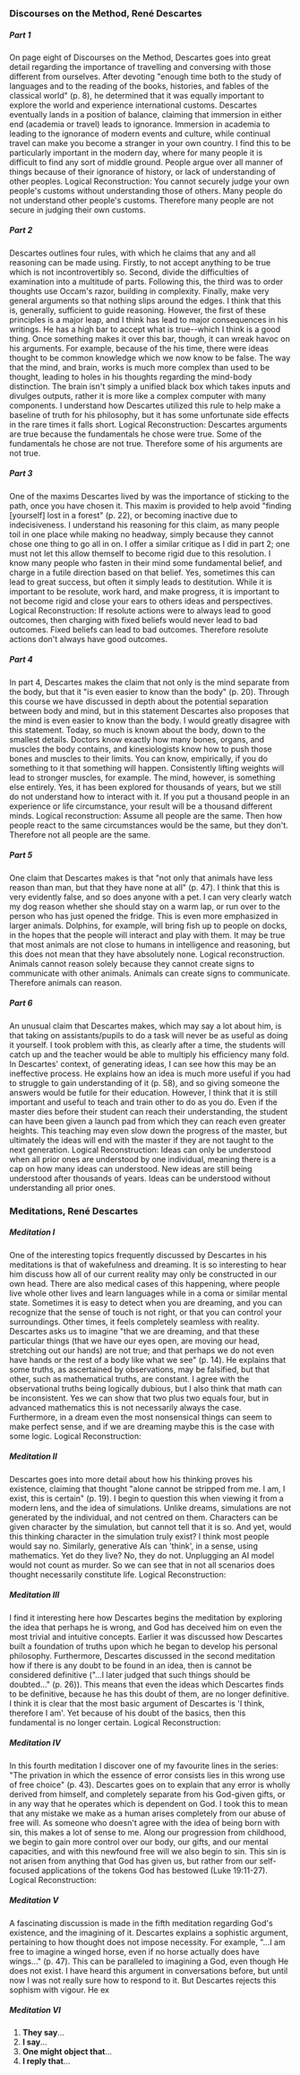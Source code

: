 ### Discourses on the Method, René Descartes
##### Part 1
On page eight of Discourses on the Method, Descartes goes into great detail regarding the importance of travelling and conversing with those different from ourselves. After devoting "enough time both to the study of languages and to the reading of the books, histories, and fables of the classical world" (p. 8), he determined that it was equally important to explore the world and experience international customs. Descartes eventually lands in a position of balance, claiming that immersion in either end (academia or travel) leads to ignorance. Immersion in academia to leading to the ignorance of modern events and culture, while continual travel can make you become a stranger in your own country. I find this to be particularly important in the modern day, where for many people it is difficult to find any sort of middle ground. People argue over all manner of things because of their ignorance of history, or lack of understanding of other peoples.
Logical Reconstruction:
You cannot securely judge your own people's customs without understanding those of others.
Many people do not understand other people's customs.
Therefore many people are not secure in judging their own customs.
##### Part 2
Descartes outlines four rules, with which he claims that any and all reasoning can be made using. Firstly, to not accept anything to be true which is not incontrovertibly so. Second, divide the difficulties of examination into a multitude of parts. Following this, the third was to order thoughts use Occam's razor, building in complexity. Finally, make very general arguments so that nothing slips around the edges. I think that this is, generally, sufficient to guide reasoning. However, the first of these principles is a major leap, and I think has lead to major consequences in his writings. He has a high bar to accept what is true--which I think is a good thing. Once something makes it over this bar, though, it can wreak havoc on his arguments. For example, because of the his time, there were ideas thought to be common knowledge which we now know to be false. The way that the mind, and brain, works is much more complex than used to be thought, leading to holes in his thoughts regarding the mind-body distinction. The brain isn't simply a unified black box which takes inputs and divulges outputs, rather it is more like a complex computer with many components. I understand how Descartes utilized this rule to help make a baseline of truth for his philosophy, but it has some unfortunate side effects in the rare times it falls short.
Logical Reconstruction:
Descartes arguments are true because the fundamentals he chose were true.
Some of the fundamentals he chose are not true.
Therefore some of his arguments are not true.
##### Part 3
One of the maxims Descartes lived by was the importance of sticking to the path, once you have chosen it. This maxim is provided to help avoid "finding [yourself] lost in a forest" (p. 22), or becoming inactive due to indecisiveness. I understand his reasoning for this claim, as many people toil in one place while making no headway, simply because they cannot chose one thing to go all in on. I offer a similar critique as I did in part 2; one must not let this allow themself to become rigid due to this resolution. I know many people who fasten in their mind some fundamental belief, and charge in a futile direction based on that belief. Yes, sometimes this can lead to great success, but often it simply leads to destitution. While it is important to be resolute, work hard, and make progress, it is important to not become rigid and close your ears to others ideas and perspectives.
Logical Reconstruction:
If resolute actions were to always lead to good outcomes, then charging with fixed beliefs would never lead to bad outcomes.
Fixed beliefs can lead to bad outcomes.
Therefore resolute actions don't always have good outcomes.
##### Part 4
In part 4, Descartes makes the claim that not only is the mind separate from the body, but that it "is even easier to know than the body" (p. 20). Through this course we have discussed in depth about the potential separation between body and mind, but in this statement Descartes also proposes that the mind is even easier to know than the body. I would greatly disagree with this statement. Today, so much is known about the body, down to the smallest details. Doctors know exactly how many bones, organs, and muscles the body contains, and kinesiologists know how to push those bones and muscles to their limits. You can know, empirically, if you do something to it that something will happen. Consistently lifting weights will lead to stronger muscles, for example. The mind, however, is something else entirely. Yes, it has been explored for thousands of years, but we still do not understand how to interact with it. If you put a thousand people in an experience or life circumstance, your result will be a thousand different minds.
Logical reconstruction:
Assume all people are the same.
Then how people react to the same circumstances would be the same, but they don't.
Therefore not all people are the same.
##### Part 5
One claim that Descartes makes is that "not only that animals have less reason than man, but that they have none at all" (p. 47). I think that this is very evidently false, and so does anyone with a pet. I can very clearly watch my dog reason whether she should stay on a warm lap, or run over to the person who has just opened the fridge. This is even more emphasized in larger animals. Dolphins, for example, will bring fish up to people on docks, in the hopes that the people will interact and play with them. It may be true that most animals are not close to humans in intelligence and reasoning, but this does not mean that they have absolutely none.
Logical reconstruction.
Animals cannot reason solely because they cannot create signs to communicate with other animals.
Animals can create signs to communicate.
Therefore animals can reason.
##### Part 6
An unusual claim that Descartes makes, which may say a lot about him, is that taking on assistants/pupils to do a task will never be as useful as doing it yourself. I took problem with this, as clearly after a time, the students will catch up and the teacher would be able to multiply his efficiency many fold. In Descartes' context, of generating ideas, I can see how this may be an ineffective process. He explains how an idea is much more useful if you had to struggle to gain understanding of it (p. 58), and so giving someone the answers would be futile for their education. However, I think that it is still important and useful to teach and train other to do as you do. Even if the master dies before their student can reach their understanding, the student can have been given a launch pad from which they can reach even greater heights. This teaching may even slow down the progress of the master, but ultimately the ideas will end with the master if they are not taught to the next generation.
Logical Reconstruction:
Ideas can only be understood when all prior ones are understood by one individual, meaning there is a cap on how many ideas can understood.
New ideas are still being understood after thousands of years.
Ideas can be understood without understanding all prior ones.
### Meditations, René Descartes
##### Meditation I
One of the interesting topics frequently discussed by Descartes in his meditations is that of wakefulness and dreaming. It is so interesting to hear him discuss how all of our current reality may only be constructed in our own head. There are also medical cases of this happening, where people live whole other lives and learn languages while in a coma or similar mental state. Sometimes it is easy to detect when you are dreaming, and you can recognize that the sense of touch is not right, or that you can control your surroundings. Other times, it feels completely seamless with reality. Descartes asks us to imagine "that we are dreaming, and that these particular things (that we have our eyes open, are moving our head, stretching out our hands) are not true; and that perhaps we do not even have hands or the rest of a body like what we see" (p. 14). He explains that some truths, as ascertained by observations, may be falsified, but that other, such as mathematical truths, are constant. I agree with the observational truths being logically dubious, but I also think that math can be inconsistent. Yes we can show that two plus two equals four, but in advanced mathematics this is not necessarily always the case. Furthermore, in a dream even the most nonsensical things can seem to make perfect sense, and if we are dreaming maybe this is the case with some logic.
Logical Reconstruction:

##### Meditation II
Descartes goes into more detail about how his thinking proves his existence, claiming that thought "alone cannot be stripped from me. I am, I exist, this is certain" (p. 19). I begin to question this when viewing it from a modern lens, and the idea of simulations. Unlike dreams, simulations are not generated by the individual, and not centred on them. Characters can be given character by the simulation, but cannot tell that it is so. And yet, would this thinking character in the simulation truly exist? I think most people would say no. Similarly, generative AIs can 'think', in a sense, using mathematics. Yet do they live? No, they do not. Unplugging an AI model would not count as murder. So we can see that in not all scenarios does thought necessarily constitute life.
Logical Reconstruction:

##### Meditation III
I find it interesting here how Descartes begins the meditation by exploring the idea that perhaps he is wrong, and God has deceived him on even the most trivial and intuitive concepts. Earlier it was discussed how Descartes built a foundation of truths upon which he began to develop his personal philosophy. Furthermore, Descartes discussed in the second meditation how if there is any doubt to be found in an idea, then is cannot be considered definitive ("...I later judged that such things should be doubted..." (p. 26)). This means that even the ideas which Descartes finds to be definitive, because he has this doubt of them, are no longer definitive. I think it is clear that the most basic argument of Descartes is 'I think, therefore I am'. Yet because of his doubt of the basics, then this fundamental is no longer certain.
Logical Reconstruction:

##### Meditation IV
In this fourth meditation I discover one of my favourite lines in the series: "The privation in which the essence of error consists lies in this wrong use of free choice" (p. 43). Descartes goes on to explain that any error is wholly derived from himself, and completely separate from his God-given gifts, or in any way that he operates which is dependent on God. I took this to mean that any mistake we make as a human arises completely from our abuse of free will. As someone who doesn't agree with the idea of being born with sin, this makes a lot of sense to me. Along our progression from childhood, we begin to gain more control over our body, our gifts, and our mental capacities, and with this newfound free will we also begin to sin. This sin is not arisen from anything that God has given us, but rather from our self-focused applications of the tokens God has bestowed (Luke 19:11-27).
Logical Reconstruction:

##### Meditation V
A fascinating discussion is made in the fifth meditation regarding God's existence, and the imagining of it. Descartes explains a sophistic argument, pertaining to how thought does not impose necessity. For example, "...I am free to imagine a winged horse, even if no horse actually does have wings..." (p. 47). This can be paralleled to imagining a God, even though He does not exist. I have heard this argument in conversations before, but until now I was not really sure how to respond to it. But Descartes rejects this sophism with vigour. He ex

##### Meditation VI





1. **They say**... 
2. **I say**... 
3. **One might object that**... 
4. **I reply that**... 
